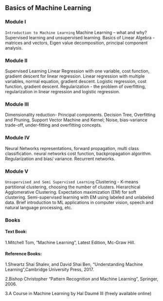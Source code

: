 ## Basics of Machine Learning

### Module I
`Introduction to Machine Learning`
Machine Learning – what and why? Supervised learning and unsupervised learning. Basics of
Linear Algebra - matrices and vectors, Eigen value decomposition, principal component analysis.

### Module II
Supervised Learning Linear Regression with one variable, cost function, gradient descent for linear regression. Linear
regression with multiple variables, normal equation, gradient descent. Logistic regression, cost
function, gradient descent. Regularization - the problem of overfitting, regularization in linear
regression and logistic regression. 

### Module III
Dimensionality reduction- Principal components. Decision Tree, Overfitting and Pruning,
Support Vector Machine and Kernel; Noise, bias-variance trade-off, under-fitting and overfitting concepts. 

### Module IV

Neural Networks representations, forward propagation, multi class classification. neural networks
cost function, backpropagation algorithm. Regularization and bias/ variance. Recurrent networks.

### Module V
`Unsupervised and Semi Supervised Learning`
Clustering - K-means partitional clustering, choosing the number of clusters. Hierarchical
Agglomerative Clustering. Expectation maximization (EM) for soft clustering. Semi-supervised
learning with EM using labeled and unlabeled data. Brief introduction to ML applications in
computer vision, speech and natural language processing, etc.

### Books

#### Text Book:

1.Mitchell Tom, “Machine Learning”, Latest Edition, Mc-Graw Hill.

#### Reference Books:
1.Shwartz Shai Shalev, and David Shai Ben, “Understanding Machine Learning”,Cambridge University Press, 2017.

2.Bishop Christopher “Pattern Recognition and Machine Learning”, Springer, 2006.

3.A Course in Machine Learning by Hal Daumé III (freely available online)